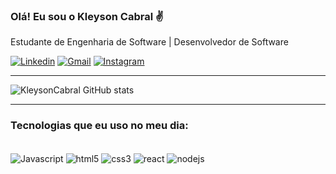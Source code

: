 ### Olá! Eu sou o Kleyson Cabral ✌️


Estudante de Engenharia de Software | Desenvolvedor de Software


[![Linkedin](https://img.shields.io/badge/LinkedIn-0077B5?style=for-the-badge&logo=linkedin&logoColor=white/)](https://www.linkedin.com/in/kleysoncabral/)
[![Gmail](	https://img.shields.io/badge/Gmail-D14836?style=for-the-badge&logo=gmail&logoColor=white)](https://mail.google.com/mail/u/0/#inbox/)
[![Instagram](https://img.shields.io/badge/Instagram-E4405F?style=for-the-badge&logo=instagram&logoColor=white)](https://www.instagram.com/kleysoncabral/)
________________________________________________________________________________________________________________________________________________

![KleysonCabral GitHub stats](https://github-readme-stats.vercel.app/api?username=KleysonCabral&show_icons=true&theme=dark)

________________________________________________________________________________________________________________________________________________

### Tecnologias que eu uso no meu dia:

<div style="display: inline_block"></br>
    <img align="center" alt="Javascript" src="https://img.shields.io/badge/JavaScript-F7DF1E?style=for-the-badge&logo=javascript&logoColor=black"/>
    <img align="center" alt="html5" src="https://img.shields.io/badge/HTML5-E34F26?style=for-the-badge&logo=html5&logoColor=white"/>
    <img align="center" alt="css3" src="https://img.shields.io/badge/CSS3-1572B6?style=for-the-badge&logo=css3&logoColor=white"/>
    <img align="center" alt="react" src="https://img.shields.io/badge/React-20232A?style=for-the-badge&logo=react&logoColor=61DAFB"/>   
    <img align="center" alt="nodejs" src="https://img.shields.io/badge/Node.js-43853D?style=for-the-badge&logo=node.js&logoColor=white">  
</div></br>

